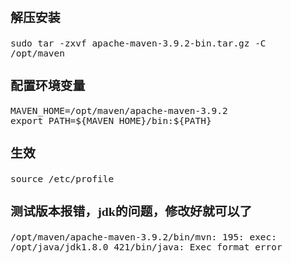 <span  style="font-family: Simsun,serif; font-size: 17px; ">

### 解压安装

~~~
sudo tar -zxvf apache-maven-3.9.2-bin.tar.gz -C /opt/maven
~~~

### 配置环境变量

~~~
MAVEN_HOME=/opt/maven/apache-maven-3.9.2
export PATH=${MAVEN_HOME}/bin:${PATH}
~~~

### 生效

~~~
source /etc/profile
~~~

### 测试版本报错，jdk的问题，修改好就可以了

~~~
/opt/maven/apache-maven-3.9.2/bin/mvn: 195: exec: /opt/java/jdk1.8.0_421/bin/java: Exec format error
~~~

</span>